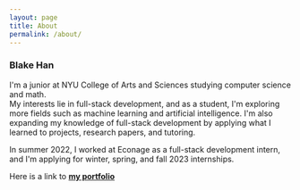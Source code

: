 ```yaml
---
layout: page
title: About
permalink: /about/
---
```


### Blake Han

I'm a junior at NYU College of Arts and Sciences studying computer science and math.  
My interests lie in full-stack development, and as a student, I'm exploring more fields such as machine learning and artificial intelligence. I'm also expanding my knowledge of full-stack development by applying what I learned to projects, research papers, and tutoring.


In summer 2022, I worked at Econage as a full-stack development intern, and I'm applying for winter, spring, and fall 2023 internships.



Here is a link to [ **my portfolio**](https://blake-han-portfolio.herokuapp.com/)

